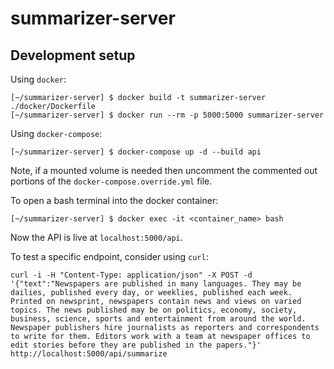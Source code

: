 # summarizer-server

## Development setup

Using `docker`:
```shell
[~/summarizer-server] $ docker build -t summarizer-server ./docker/Dockerfile
[~/summarizer-server] $ docker run --rm -p 5000:5000 summarizer-server
```

Using `docker-compose`:
```shell
[~/summarizer-server] $ docker-compose up -d --build api
```

Note, if a mounted volume is needed then uncomment the commented out portions of the `docker-compose.override.yml` file.

To open a bash terminal into the docker container:
```shell
[~/summarizer-server] $ docker exec -it <container_name> bash
```

Now the API is live at `localhost:5000/api`.

To test a specific endpoint, consider using `curl`:
```shell
curl -i -H "Content-Type: application/json" -X POST -d '{"text":"Newspapers are published in many languages. They may be dailies, published every day, or weeklies, published each week. Printed on newsprint, newspapers contain news and views on varied topics. The news published may be on politics, economy, society, business, science, sports and entertainment from around the world. Newspaper publishers hire journalists as reporters and correspondents to write for them. Editors work with a team at newspaper offices to edit stories before they are published in the papers."}' http://localhost:5000/api/summarize
````

